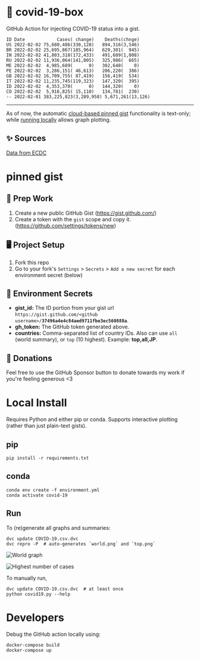 # 🏥 covid-19-box

GitHub Action for injecting COVID-19 status into a gist.

```
ID Date            Cases( change)    Deaths(chnge)
US 2022-02-02 75,680,486(330,128)   894,316(3,546)
BR 2022-02-02 25,695,867(185,964)   629,301(  945)
IN 2022-02-02 41,803,318(172,433)   491,609(1,008)
RU 2022-02-02 11,936,064(141,005)   325,986(  665)
ME 2022-02-02  4,985,689(      0)   302,648(    0)
PE 2022-02-02  3,286,151( 46,613)   206,220(  386)
GB 2022-02-02 16,709,755( 87,419)   156,419(  534)
IT 2022-02-02 11,235,745(119,323)   147,320(  395)
ID 2022-02-02  4,353,370(      0)   144,320(    0)
CO 2022-02-02  5,916,825( 15,110)   134,781(  230)
-- 2022-02-01 383,225,823(3,289,958) 5,671,261(13,126)
```

---

As of now, the automatic [cloud-based pinned gist](#pinned-gist) functionality is text-only;
while [running locally](#local-install) allows graph plotting.

## ✨ Sources

[Data from ECDC](https://www.ecdc.europa.eu/en/publications-data/download-todays-data-geographic-distribution-covid-19-cases-worldwide)

# pinned gist

## 🎒 Prep Work
1. Create a new public GitHub Gist (https://gist.github.com/)
1. Create a token with the `gist` scope and copy it. (https://github.com/settings/tokens/new)

## 🖥 Project Setup
1. Fork this repo
1. Go to your fork's `Settings` > `Secrets` > `Add a new secret` for each environment secret (below)

## 🤫 Environment Secrets
- **gist_id:** The ID portion from your gist url `https://gist.github.com/<github username>/`**`37496a4e4c84aed9711fbe3ec560888a`**.
- **gh_token:** The GitHub token generated above.
- **countries:** Comma-separated list of country IDs. Also can use `all` (world summary), or `top` (10 highest). Example: **top,all,JP**.

## 💸 Donations

Feel free to use the GitHub Sponsor button to donate towards my work if you're feeling generous <3

# Local Install

Requires Python and either pip or conda. Supports interactive plotting (rather than just plain-text gists).

## pip

```
pip install -r requirements.txt
```

## conda

```
conda env create -f environment.yml
conda activate covid-19
```

## Run

To (re)generate all graphs and summaries:

```
dvc update COVID-19.csv.dvc
dvc repro -P  # auto-generates `world.png` and `top.png`
```

![World graph](world.png)

![Highest number of cases](top.png)

To manually run,

```
dvc update COVID-19.csv.dvc  # at least once
python covid19.py --help
```

# Developers

Debug the GitHub action locally using:

```
docker-compose build
docker-compose up
```
